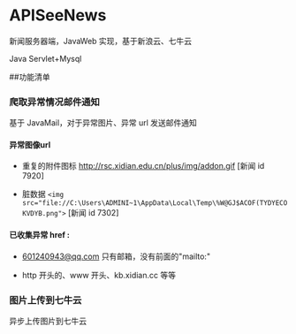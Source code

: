 # APISeeNews
新闻服务器端，JavaWeb 实现，基于新浪云、七牛云

Java Servlet+Mysql

##功能清单

### 爬取异常情况邮件通知
基于 JavaMail，对于异常图片、异常 url 发送邮件通知

#### 异常图像url
- 重复的附件图标 http://rsc.xidian.edu.cn/plus/img/addon.gif [新闻 id 7920]

- 脏数据 `<img src="file://C:\Users\ADMINI~1\AppData\Local\Temp\%W@GJ$ACOF(TYDYECOKVDYB.png">` [新闻 id 7302]  

#### 已收集异常 href :
- <a href="mailto:601240943@qq.com">601240943@qq.com</a> 只有邮箱，没有前面的"mailto:"

- http 开头的、www 开头、kb.xidian.cc 等等

### 图片上传到七牛云

异步上传图片到七牛云

### 
